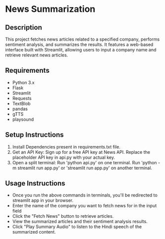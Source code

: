 # News Summarization

## Description
This project fetches news articles related to a specified company, performs sentiment analysis, and summarizes the results. It features a web-based interface built with Streamlit, allowing users to input a company name and retrieve relevant news articles.

## Requirements
- Python 3.x
- Flask
- Streamlit
- Requests
- TextBlob
- pandas
- gTTS
- playsound

## Setup Instructions
1. Install Dependencies present in requirements.txt file.
2. Get an API Key:
Sign up for a free API key at News API.
Replace the placeholder API key in api.py with your actual key.
3. Open a split terminal:
Run 'python api.py' on one terminal.
Run 'python -m streamlit run app.py' or 'streamlit run app.py' on another terminal.

## Usage Instructions
- Once you run the above commands in terminals, you'll be redirected to streamlit app in your browser.
- Enter the name of the company you want to fetch news for in the input field
- Click the "Fetch News" button to retrieve articles.
- View the summarized articles and their sentiment analysis results.
- Click "Play Summary Audio" to listen to the Hindi speech of the summarized content.